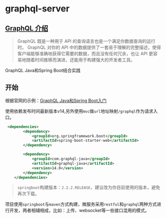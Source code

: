 # graphql-server

## [GraphQL 介绍](https://graphql.cn/)
>GraphQL 既是一种用于 API 的查询语言也是一个满足你数据查询的运行时。 GraphQL 对你的 API 中的数据提供了一套易于理解的完整描述，使得客户端能够准确地获得它需要的数据，而且没有任何冗余，也让 API 更容易地随着时间推移而演进，还能用于构建强大的开发者工具。

GraphQL Java和Spring Boot结合实践

## 开始
根据官网的示例：[GraphQL Java和Spring Boot入门](https://www.graphql-java.com/tutorials/getting-started-with-spring-boot/) 

使用依赖发布时间最新版本v14,另外使用`mvc`做`url`地址映射`/graphql`作为请求入口。
```xml
 <dependencies>
        <dependency>
            <groupId>org.springframework.boot</groupId>
            <artifactId>spring-boot-starter-web</artifactId>
        </dependency>

        <dependency>
            <groupId>com.graphql-java</groupId>
            <artifactId>graphql-java</artifactId>
            <version>14.0</version>
        </dependency>
    </dependencies>
```

>`springboot`构建版本：`2.2.2.RELEASE`，建议改为你目前使用的版本，避免再次下载。

项目使用`springboot`与`maven`方式构建，微服务采用`restful`和`graphql`两种方式进行开发，两者相辅相成，比如：上传、websocket等一些接口混用的模式。
